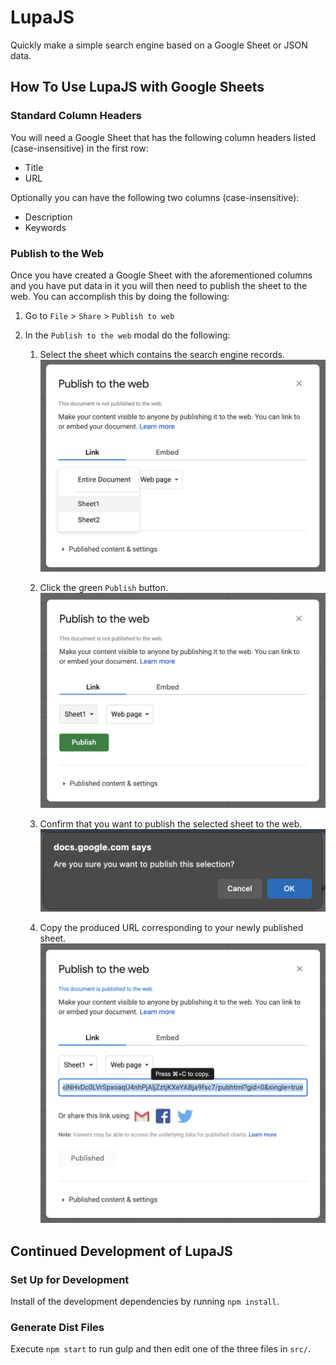 # LupaJS

Quickly make a simple search engine based on a Google Sheet or JSON data.

## How To Use LupaJS with Google Sheets

### Standard Column Headers

You will need a Google Sheet that has the following column headers listed (case-insensitive) in the first row:
- Title
- URL

Optionally you can have the following two columns (case-insensitive):
- Description
- Keywords

### Publish to the Web

Once you have created a Google Sheet with the aforementioned columns and you have put data in it you will then need to publish the sheet to the web.  You can accomplish this by doing the following:

1. Go to `File` > `Share` > `Publish to web`
1. In the `Publish to the web` modal do the following:

    1. Select the sheet which contains the search engine records.
        ![](./README-images/publish%20to%20the%20web%20-%20select%20sheet.png)

    1. Click the green `Publish` button.
        ![](./README-images/publish%20to%20the%20web%20-%20green%20publish%20button.png)

    1. Confirm that you want to publish the selected sheet to the web.
        ![](./README-images/prompt%20-%20confirm%20publishing%20sheet.png)

    1. Copy the produced URL corresponding to your newly published sheet.
        ![](./README-images/publish%20to%20the%20web%20-%20copy%20url%20of%20sheet.png)

## Continued Development of LupaJS

### Set Up for Development

Install of the development dependencies by running `npm install`.

### Generate Dist Files

Execute `npm start` to run gulp and then edit one of the three files in `src/`.
